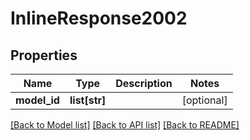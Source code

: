 # InlineResponse2002

## Properties
Name | Type | Description | Notes
------------ | ------------- | ------------- | -------------
**model_id** | **list[str]** |  | [optional] 

[[Back to Model list]](../README.md#documentation-for-models) [[Back to API list]](../README.md#documentation-for-api-endpoints) [[Back to README]](../README.md)



